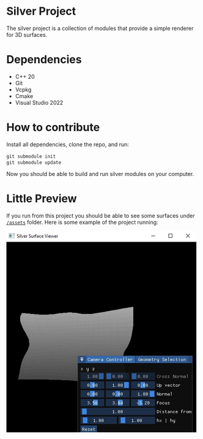 # Silver Project

The silver project is a collection of modules that provide a simple renderer for 3D surfaces.

# Dependencies
- C++ 20
- Git
- Vcpkg
- Cmake
- Visual Studio 2022

# How to contribute
Install all dependencies, clone the repo, and run:
```
git submodule init
git submodule update
```

Now you should be able to build and run silver modules on your computer.

# Little Preview

If you run from this project you should be able to see some surfaces under [`/assets`](./assets/) folder. Here is some example of the project running:

![Silver preview](./assets/preview.jpg)